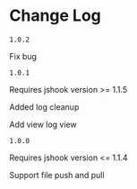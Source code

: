 # Change Log

`1.0.2`

Fix bug

`1.0.1`

Requires jshook version >= 1.1.5

Added log cleanup

Add view log view

`1.0.0`

Requires jshook version <= 1.1.4

Support file push and pull

